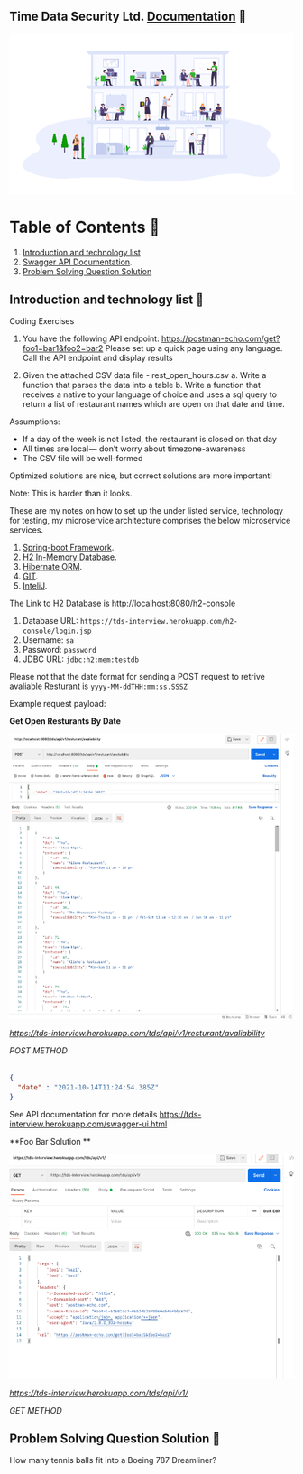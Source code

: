 ## Time Data Security Ltd. [Documentation](https://tds-interview.herokuapp.com/swagger-ui.html) :thought_balloon:

![alt adidas](https://github.com/Nnadozieomeonu/images/blob/0d570b94ce1690df3174e14498b216adde548a01/Adam.gif?raw=true)

# Table of Contents :thought_balloon:
1. [Introduction and technology list](#Introduction-and-technology-list)
2. [Swagger API Documentation](https://tds-interview.herokuapp.com/swagger-ui.html).
3. [Problem Solving Question Solution](#Problem-Solving-Question-Solution)


## Introduction and technology list :thought_balloon:

Coding Exercises
1.	You have the following API endpoint:
      https://postman-echo.com/get?foo1=bar1&foo2=bar2
      Please set up a quick page using any language. Call the API endpoint and display results

2.	Given the attached CSV data file - rest_open_hours.csv
      a.	Write a function that parses the data into a table
      b.	Write a function that receives a native to your language of choice and uses a sql query to return a list of restaurant names which are open on that date and time.


Assumptions:
* If a day of the week is not listed, the restaurant is closed on that day
* All times are local — don’t worry about timezone-awareness
* The CSV file will be well-formed

Optimized solutions are nice, but correct solutions are more important!

Note:  This is harder than it looks.


These are my notes on  how to set up the under listed service, technology for testing, my microservice architecture comprises the below microservice services.

1. [Spring-boot Framework](http://start.spring.io).
2. [H2 In-Memory Database](http://start.spring.io).
3. [Hibernate ORM](http://start.spring.io).
4. [GIT](http://git.com).
5. [InteliJ](http://jetbrains.com).

The Link to H2 Database is http://localhost:8080/h2-console
1. Database URL: ``https://tds-interview.herokuapp.com/h2-console/login.jsp``
2. Username: ``sa``
3. Password: ``password``
4. JDBC URL: ``jdbc:h2:mem:testdb``


Please not that the date format for sending a POST request to retrive avaliable Resturant is ``yyyy-MM-ddTHH:mm:ss.SSSZ``

Example request payload:

**Get Open Resturants By Date**

![alt adidas](https://github.com/Nnadozieomeonu/images/blob/46b8029c28ea859e60acbfc40058ade681de9a39/solution2.png?raw=true)

*https://tds-interview.herokuapp.com/tds/api/v1/resturant/avaliability*

*POST METHOD*

```json

{
  "date" : "2021-10-14T11:24:54.385Z"
}

```

See API documentation for more details https://tds-interview.herokuapp.com/swagger-ui.html

**Foo Bar Solution **

![alt adidas](https://github.com/Nnadozieomeonu/images/blob/2529bfddd71dee0216d273c529556a449acb8786/solution1.png?raw=true)

*https://tds-interview.herokuapp.com/tds/api/v1/*

*GET METHOD*


## Problem Solving Question Solution :thought_balloon:

How many tennis balls fit into a Boeing 787 Dreamliner?

